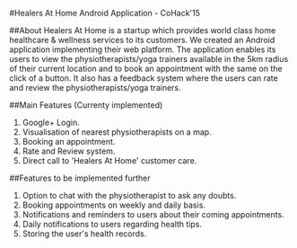 #Healers At Home Android Application - CoHack'15

##About
Healers At Home is a startup which provides world class home healthcare & wellness services to its customers. We created an Android application implementing their web platform.
The application enables its users to view the physiotherapists/yoga trainers available in the 5km radius of their current location and to book an appointment with the same on the click of a button. 
It also has a feedback system where the users can rate and review the physiotherapists/yoga trainers.

##Main Features (Currenty implemented)
  <ol>
    <li>Google+ Login.</li>
    <li>Visualisation of nearest physiotherapists on a map.</li>
    <li>Booking an appointment.</li>
    <li>Rate and Review system.</li>
    <li>Direct call to 'Healers At Home' customer care.</li>
  </ol>
  
##Features to be implemented further
  <ol>
    <li>Option to chat with the physiotherapist to ask any doubts.</li>
    <li>Booking appointments on weekly and daily basis.</li>
    <li>Notifications and reminders to users about their coming appointments.</li>
    <li>Daily notifications to users regarding health tips.</li>
    <li>Storing the user's health records.</li>
  </ol>
